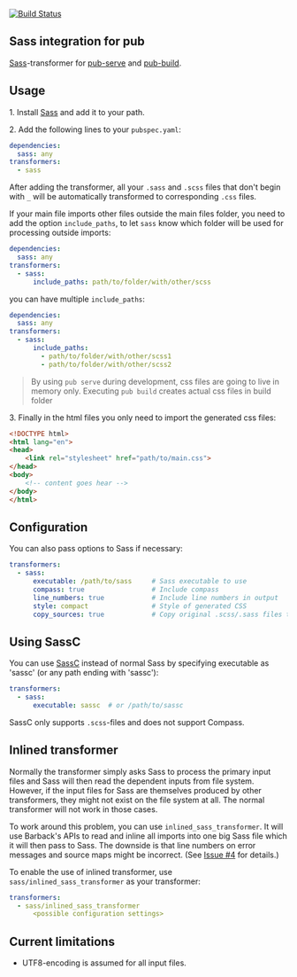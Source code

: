 [![Build Status](https://drone.io/bitbucket.org/evidentsolutions/dart-sass/status.png)](https://drone.io/bitbucket.org/evidentsolutions/dart-sass/latest)

## Sass integration for pub

[Sass](http://sass-lang.com/)-transformer for [pub-serve](http://pub.dartlang.org/doc/pub-serve.html) and
[pub-build](http://pub.dartlang.org/doc/pub-build.html).

## Usage

1\. Install [Sass](http://sass-lang.com/) and add it to your path.

2\. Add the following lines to your `pubspec.yaml`:

```yaml
dependencies:
  sass: any
transformers:
  - sass
```

After adding the transformer, all your `.sass` and `.scss` files that don't begin with `_` will be automatically transformed to
corresponding `.css` files.

If your main file imports other files outside the main files folder, you need to add the option `include_paths`,
 to let `sass` know which folder will be used for processing outside imports:

```yaml
dependencies:
  sass: any
transformers:
  - sass:
      include_paths: path/to/folder/with/other/scss
```

you can have multiple `include_paths`:

```yaml
dependencies:
  sass: any
transformers:
  - sass:
      include_paths:
        - path/to/folder/with/other/scss1
        - path/to/folder/with/other/scss2
```

> By using `pub serve` during development, css files are going to live in memory only.
 Executing `pub build` creates actual css files in build folder

3\. Finally in the html files you only need to import the generated css files:

```html
<!DOCTYPE html>
<html lang="en">
<head>
    <link rel="stylesheet" href="path/to/main.css">
</head>
<body>
    <!-- content goes hear -->
</body>
</html>
```

## Configuration

You can also pass options to Sass if necessary:

```yaml
transformers:
  - sass:
      executable: /path/to/sass     # Sass executable to use
      compass: true                 # Include compass
      line_numbers: true            # Include line numbers in output
      style: compact                # Style of generated CSS
      copy_sources: true            # Copy original .scss/.sass files to output directory
```

## Using SassC

You can use [SassC](https://github.com/hcatlin/sassc) instead of normal Sass by specifying executable
as 'sassc' (or any path ending with 'sassc'):

```yaml
transformers:
  - sass:
      executable: sassc  # or /path/to/sassc
```

SassC only supports `.scss`-files and does not support Compass.

## Inlined transformer

Normally the transformer simply asks Sass to process the primary input files and Sass will then
read the dependent inputs from file system. However, if the input files for Sass are themselves
produced by other transformers, they might not exist on the file system at all. The normal
transformer will not work in those cases.

To work around this problem, you can use `inlined_sass_transformer`. It will use Barback's APIs
to read and inline all imports into one big Sass file which it will then pass to Sass. 
The downside  is that line numbers on error messages and source maps might be incorrect. (See 
[Issue #4](https://bitbucket.org/evidentsolutions/dart-sass/issue/4/support-transformations-to-imported-sass) 
for details.)

To enable the use of inlined transformer, use `sass/inlined_sass_transformer` as your transformer:

```yaml
transformers:
  - sass/inlined_sass_transformer
      <possible configuration settings>
```

## Current limitations

- UTF8-encoding is assumed for all input files.
